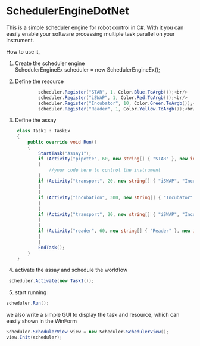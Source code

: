# SchedulerEngineDotNet
This is a simple scheduler engine for robot control in C#. With it you can easily enable your software processing multiple task parallel on your instrument.

How to use it,

1. Create the scheduler engine<br/>
SchedulerEngineEx scheduler = new SchedulerEngineEx();<br/>

2. Define the resource
```csharp
            scheduler.Register("STAR", 1, Color.Blue.ToArgb());<br/>
            scheduler.Register("iSWAP", 1, Color.Red.ToArgb());<br/>
            scheduler.Register("Incubator", 10, Color.Green.ToArgb());<br/>
            scheduler.Register("Reader", 1, Color.Yellow.ToArgb());<br/>
```
3. Define the assay<br/>
```csharp
    class Task1 : TaskEx
    {
        public override void Run()
        {
            StartTask("Assay1");
            if (Activity("pipette", 60, new string[] { "STAR" }, new int[] { 1 }, Color.Blue))
            {
                //your code here to control the instrument
            }
            if (Activity("transport", 20, new string[] { "iSWAP", "Incubator" }, new int[] { 1, 1 }, Color.Red))
            {
            }
            if (Activity("incubation", 300, new string[] { "Incubator" }, new int[] { 1 }, Color.Green))
            {
            }
            if (Activity("transport", 20, new string[] { "iSWAP", "Incubator", "Reader" }, new int[] { 1, 1, 1 }, Color.Red))
            {
            }
            if (Activity("reader", 60, new string[] { "Reader" }, new int[] { 1 }, Color.Yellow))
            {
            }
            EndTask();
        }
    }
```    
4. activate the assay and schedule the workflow<br/>
```csharp
 scheduler.Activate(new Task1());
 ```
 5. start running
 ```csharp
 scheduler.Run();
 ```
 we also write a simple GUI to display the task and resource, which can easily shown in the WinForm
 ```csharp
 Scheduler.SchedulerView view = new Scheduler.SchedulerView();
 view.Init(scheduler);
 ```
